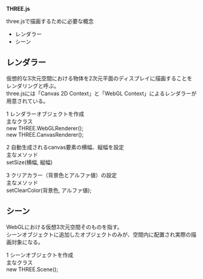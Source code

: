 **THREE.js**

three.jsで描画するために必要な概念

* レンダラー
* シーン

## レンダラー
仮想的な3次元空間における物体を2次元平面のディスプレイに描画することをレンダリングと呼ぶ。  
three.jsには「Canvas 2D Context」と「WebGL Context」によるレンダラーが用意されている。


1 レンダラーオブジェクトを作成  
 主なクラス  
  new THREE.WebGLRenderer();  
  new THREE.CanvasRenderer();  

2 自動生成されるcanvas要素の横幅、縦幅を設定  
 主なメソッド  
  setSize(横幅, 縦幅)

3 クリアカラー（背景色とアルファ値）の設定  
 主なメソッド  
  setClearColor(背景色, アルファ値);


## シーン
WebGLにおける仮想3次元空間そのものを指す。  
シーンオブジェクトに追加したオブジェクトのみが、空間内に配置され実際の描画対象になる。


1 シーンオブジェクトを作成  
 主なクラス  
  new THREE.Scene(); 
